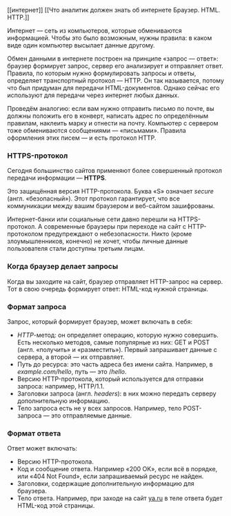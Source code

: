 [[интернет]]
[[Что аналитик должен знать об интернете Браузер. HTML. HTTP.]]

Интернет — сеть из компьютеров, которые обмениваются информацией. Чтобы это было возможным, нужны правила: в каком виде один компьютер высылает данные другому.

Обмен данными в интернете построен на принципе «запрос — ответ»: браузер формирует запрос, сервер его анализирует и отправляет ответ. Правила, по которым нужно формулировать запросы и ответы, определяет транспортный протокол — HTTP. Он так называется, потому что был придуман для передачи HTML-документов. Однако сейчас его используют для передачи через интернет любых данных.

Проведём аналогию: если вам нужно отправить письмо по почте, вы должны положить его в конверт, написать адрес по определённым правилам, наклеить марку и отнести на почту. Компьютер с сервером тоже обмениваются сообщениями — «письмами». Правила оформления этих писем — и есть протокол HTTP.

### HTTPS-протокол

Сегодня большинство сайтов применяют более совершенный протокол передачи информации — **HTTPS**.

Это защищённая версия HTTP-протокола. Буква «S» означает _secure_ (англ. «безопасный»). Этот протокол гарантирует, что все коммуникации между вашим браузером и веб-сайтом зашифрованы.

Интернет-банки или социальные сети давно перешли на HTTPS-протокол. А современные браузеры при переходе на сайт с HTTP-протоколом предупреждают о небезопасности. Никто (кроме злоумышленников, конечно) не хочет, чтобы личные данные пользователя стали доступны третьим лицам.

### Когда браузер делает запросы

Когда вы заходите на сайт, браузер отправляет HTTP-запрос на сервер. Тот в свою очередь формирует ответ: HTML-код нужной страницы.

### Формат запроса

Запрос, который формирует браузер, может включать в себя:

- _HTTP_-метод: он определяет операцию, которую нужно совершить. Есть несколько методов, самые популярные из них: GET и POST (англ. «получить» и «разместить»). Первый запрашивает данные с сервера, а второй — их отправляет.
- Путь до ресурса: это часть адреса без имени сайта. Например, в _example.com/hello_, путь — это /_hello_.
- Версию HTTP-протокола, который используется для отправки запроса: например, HTTP/1.1.
- Заголовки запроса (англ. _headers_): в них можно передать серверу дополнительную информацию.
- Тело запроса есть не у всех запросов. Например, тело POST-запроса — это отправляемые данные.

### Формат ответа

Ответ может включать:

- Версию HTTP-протокола.
- Код и сообщение ответа. Например «200 OK», если всё в порядке, или «404 Not Found», если запрашиваемый ресурс не найден.
- Заголовки, содержащие дополнительную информацию для браузера.
- Тело ответа. Например, при заходе на сайт [ya.ru](http://ya.ru/) в теле ответа будет HTML-код этой страницы.